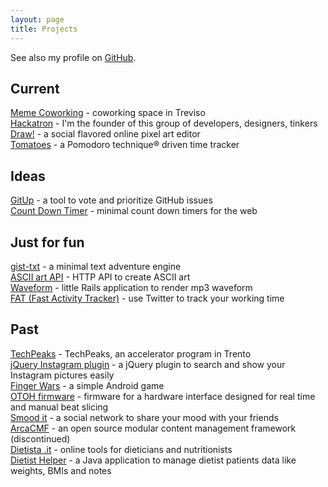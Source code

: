 ```yaml
---
layout: page
title: Projects
---
```


[github]: http://github.com/potomak "My GitHub account"
[finger_wars]: https://market.android.com/details?id=org.potomak.fingerwars "Finger Wars"
[otoh]: http://otoh.cc/ "OTOH"
[smoodit]: # "Smood it"
[arcacmf]: http://www.arcacmf.org "ArcaCMF"
[dietista]: http://www.dietista.it "Dietista .it"
[dietist_helper]: http://code.google.com/p/dietist-helper/ "Dietist Helper"
[waveform]: http://waveform.focustheweb.com "Waveform"
[fat]: http://fat.focustheweb.com "Fast Activity Tracker"
[draw]: http://drawbang.com "Draw!"
[tomatoes]: http://tomato.es "Tomatoes"
[gitup]: https://github.com/potomak/gitup "GitUp"
[countdowntimer]: https://github.com/potomak/countdowntimerapp "Count down timer"
[jquery_instagram]: https://github.com/potomak/jquery-instagram "jQuery Instagram plugin"
[artii_api]: https://github.com/potomak/artii-api "ASCII art API"
[hackatron]: http://hackatron.org "Hackatron"
[meme]: http://memecoworking.com "Meme Coworking"
[techpeaks]: http://potomak.github.io/techpeaks "TechPeaks Log"
[gist-txt]: http://github.com/potomak/gist-txt "gist-txt"

See also my profile on [GitHub][github].

## Current

[Meme Coworking][meme] - coworking space in Treviso<br/>
[Hackatron][hackatron] - I'm the founder of this group of developers, designers, tinkers<br/>
[Draw!][draw] - a social flavored online pixel art editor<br/>
[Tomatoes][tomatoes] - a Pomodoro technique® driven time tracker

## Ideas

[GitUp][gitup] - a tool to vote and prioritize GitHub issues<br/>
[Count Down Timer][countdowntimer] - minimal count down timers for the web

## Just for fun

[gist-txt][gist-txt] - a minimal text adventure engine<br/>
[ASCII art API][artii_api] - HTTP API to create ASCII art<br/>
[Waveform][waveform] - little Rails application to render mp3 waveform<br/>
[FAT (Fast Activity Tracker)][fat] - use Twitter to track your working time

## Past

[TechPeaks][techpeaks] - TechPeaks, an accelerator program in Trento<br/>
[jQuery Instagram plugin][jquery_instagram] - a jQuery plugin to search and show your Instagram pictures easily<br/>
[Finger Wars][finger_wars] - a simple Android game<br/>
[OTOH firmware][otoh] - firmware for a hardware interface designed for real time and manual beat slicing<br/>
[Smood it][smoodit] - a social network to share your mood with your friends<br/>
[ArcaCMF][arcacmf] - an open source modular content management framework (discontinued)<br/>
[Dietista .it][dietista] - online tools for dieticians and nutritionists<br/>
[Dietist Helper][dietist_helper] - a Java application to manage dietist patients data like weights, BMIs and notes

